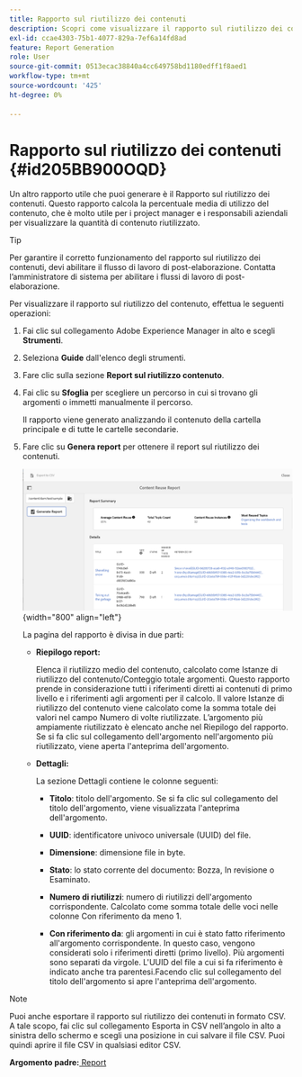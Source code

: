```yaml
---
title: Rapporto sul riutilizzo dei contenuti
description: Scopri come visualizzare il rapporto sul riutilizzo dei contenuti in AEM Guides. Genera il report per trovare la percentuale di riutilizzo del contenuto.
exl-id: ccae4303-75b1-4077-829a-7ef6a14fd8ad
feature: Report Generation
role: User
source-git-commit: 0513ecac38840a4cc649758bd1180edff1f8aed1
workflow-type: tm+mt
source-wordcount: '425'
ht-degree: 0%

---
```


# Rapporto sul riutilizzo dei contenuti {#id205BB900OQD}

Un altro rapporto utile che puoi generare è il Rapporto sul riutilizzo dei contenuti. Questo rapporto calcola la percentuale media di utilizzo del contenuto, che è molto utile per i project manager e i responsabili aziendali per visualizzare la quantità di contenuto riutilizzato.

>[!TIP]
>
> Per garantire il corretto funzionamento del rapporto sul riutilizzo dei contenuti, devi abilitare il flusso di lavoro di post-elaborazione. Contatta l’amministratore di sistema per abilitare i flussi di lavoro di post-elaborazione.

Per visualizzare il rapporto sul riutilizzo del contenuto, effettua le seguenti operazioni:

1. Fai clic sul collegamento Adobe Experience Manager in alto e scegli **Strumenti**.

1. Seleziona **Guide** dall&#39;elenco degli strumenti.

1. Fare clic sulla sezione **Report sul riutilizzo contenuto**.

1. Fai clic su **Sfoglia** per scegliere un percorso in cui si trovano gli argomenti o immetti manualmente il percorso.

   Il rapporto viene generato analizzando il contenuto della cartella principale e di tutte le cartelle secondarie.

1. Fare clic su **Genera report** per ottenere il report sul riutilizzo dei contenuti.

   ![](images/content-reuse-uuid.png){width="800" align="left"}

   La pagina del rapporto è divisa in due parti:

   - **Riepilogo report:**

     Elenca il riutilizzo medio del contenuto, calcolato come Istanze di riutilizzo del contenuto/Conteggio totale argomenti. Questo rapporto prende in considerazione tutti i riferimenti diretti ai contenuti di primo livello e i riferimenti agli argomenti per il calcolo. Il valore Istanze di riutilizzo del contenuto viene calcolato come la somma totale dei valori nel campo Numero di volte riutilizzate. L’argomento più ampiamente riutilizzato è elencato anche nel Riepilogo del rapporto. Se si fa clic sul collegamento dell&#39;argomento nell&#39;argomento più riutilizzato, viene aperta l&#39;anteprima dell&#39;argomento.

   - **Dettagli:**

     La sezione Dettagli contiene le colonne seguenti:

      - **Titolo**: titolo dell&#39;argomento. Se si fa clic sul collegamento del titolo dell&#39;argomento, viene visualizzata l&#39;anteprima dell&#39;argomento.

      - **UUID**: identificatore univoco universale \(UUID\) del file.

      - **Dimensione**: dimensione file in byte.

      - **Stato**: lo stato corrente del documento: Bozza, In revisione o Esaminato.

      - **Numero di riutilizzi**: numero di riutilizzi dell&#39;argomento corrispondente. Calcolato come somma totale delle voci nelle colonne Con riferimento da meno 1.

      - **Con riferimento da**: gli argomenti in cui è stato fatto riferimento all&#39;argomento corrispondente. In questo caso, vengono considerati solo i riferimenti diretti \(primo livello\). Più argomenti sono separati da virgole. L&#39;UUID del file a cui si fa riferimento è indicato anche tra parentesi.Facendo clic sul collegamento del titolo dell&#39;argomento si apre l&#39;anteprima dell&#39;argomento.


>[!NOTE]
>
> Puoi anche esportare il rapporto sul riutilizzo dei contenuti in formato CSV. A tale scopo, fai clic sul collegamento Esporta in CSV nell’angolo in alto a sinistra dello schermo e scegli una posizione in cui salvare il file CSV. Puoi quindi aprire il file CSV in qualsiasi editor CSV.

**Argomento padre:**[ Report](reports-intro.md)
